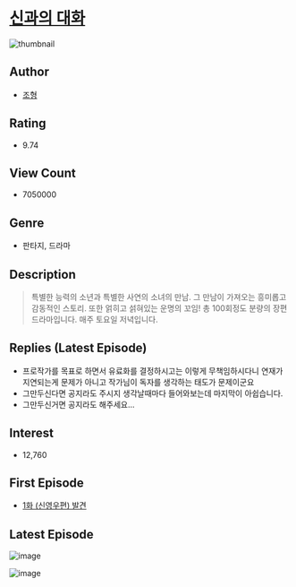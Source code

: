 # [신과의 대화](https://comic.naver.com/bestChallenge/list?titleId=685637)
![thumbnail](https://image-comic.pstatic.net/user_contents_data/challenge_comic/2018/01/18/304602/thumbnail_IMAG06_b2667a6f-a9ba-4928-a88d-c215b991c8da.jpg)

## Author
- [조형](https://comic.naver.com/artistTitle?id=304602)

## Rating
- 9.74

## View Count
- 7050000

## Genre
- 판타지, 드라마

## Description
> 특별한 능력의 소년과 특별한 사연의 소녀의 만남. 그 만남이 가져오는 흥미롭고 감동적인 스토리. 또한 얽히고 섥혀있는 운명의 꼬임! 총 100회정도 분량의 장편 드라마입니다. 매주 토요일 저녁입니다.

## Replies (Latest Episode)
- 프로작가를 목표로 하면서 유료화를 결정하시고는 이렇게 무책임하시다니 연재가 지연되는게 문제가 아니고 작가님이 독자를 생각하는 태도가 문제이군요
- 그만두신다면 공지라도 주시지 생각날때마다 들어와보는데 마지막이 아쉽습니다.
- 그만두신거면 공지라도 해주세요...

## Interest
- 12,760

## First Episode
- [1화 (신영우편) 발견](https://comic.naver.com/bestChallenge/detail?titleId=685637&no=1)

## Latest Episode
![image](https://image-comic.pstatic.net/user_contents_data/challenge_comic/2022/11/28/304602/upload_7004054431116583269.jpeg)

![image](https://image-comic.pstatic.net/user_contents_data/challenge_comic/2022/11/28/304602/upload_7291952737593407843.jpeg)
